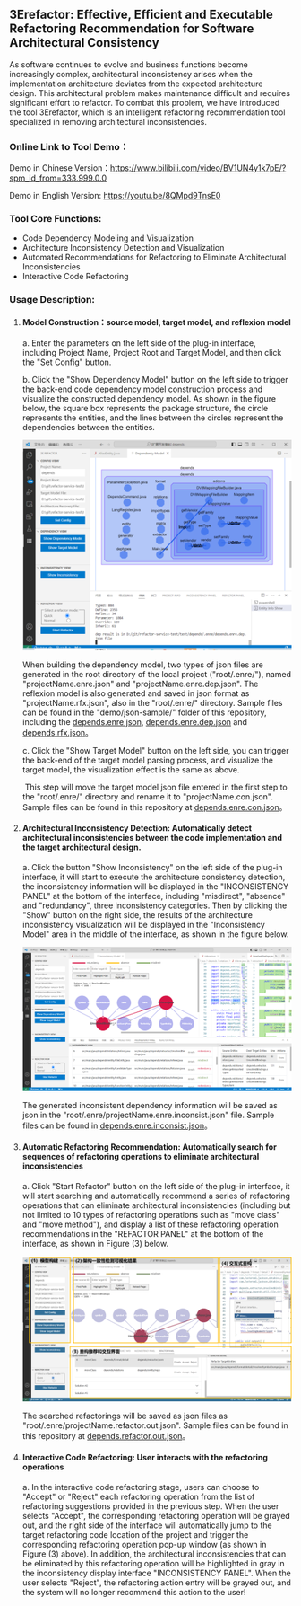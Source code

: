 ## 3Erefactor: Effective, Efficient and Executable Refactoring Recommendation for Software Architectural Consistency

As software continues to evolve and business functions become increasingly complex, architectural inconsistency arises when the implementation architecture deviates from the expected architecture design. This architectural problem makes maintenance difficult and requires significant effort to refactor. To combat this problem, we have introduced the tool 3Erefactor, which is an intelligent refactoring recommendation tool specialized in removing architectural inconsistencies.

### Online Link to Tool Demo：

   Demo in Chinese Version：https://www.bilibili.com/video/BV1UN4y1k7pE/?spm_id_from=333.999.0.0

   Demo in English Version: https://youtu.be/8QMpd9TnsE0

### **Tool Core Functions:**

   - Code Dependency Modeling and Visualization
   - Architecture Inconsistency Detection and Visualization
   - Automated Recommendations for Refactoring to Eliminate Architectural Inconsistencies
   - Interactive Code Refactoring

### **Usage Description**:

1. #### Model Construction：source model, target model, and reflexion model

   a. Enter the parameters on the left side of the plug-in interface, including Project Name, Project Root and Target Model, and then click the "Set Config" button.

   b. Click the "Show Dependency Model" button on the left side to trigger the back-end code dependency model construction process and visualize the constructed dependency model. As shown in the figure below, the square box represents the package structure, the circle represents the entities, and the lines between the circles represent the dependencies between the entities.

      <img src="fig/dependency.png" alt="dependency" style="zoom:60%;" />

      When building the dependency model, two types of json files are generated in the root directory of the local project ("root/.enre/"), named "projectName.enre.json" and "projectName.enre.dep.json". The reflexion model is also generated and saved in json format as "projectName.rfx.json", also in the "root/.enre/" directory. Sample files can be found in the "demo/json-sample/" folder of this repository, including the [depends.enre.json](../demo/json-sample/depends.enre.json), [depends.enre.dep.json](../demo/json-sample/depends.enre.dep.json) and [depends.rfx.json](../demo/json-sample/depends.rfx.json)。

   c. Click the "Show Target Model" button on the left side, you can trigger the back-end of the target model parsing process, and visualize the target model, the visualization effect is the same as above.

   ​	This step will move the target model json file entered in the first step to the "root/.enre/" directory and rename it to "projectName.con.json". Sample files can be found in this repository at [depends.enre.con.json](../demo/json-sample/depends.enre.con.json)。

2. #### Architectural Inconsistency Detection: Automatically detect architectural inconsistencies between the code implementation and the target architectural design.

   a. Click the button "Show Inconsistency" on the left side of the plug-in interface, it will start to execute the architecture consistency detection, the inconsistency information will be displayed in the "INCONSISTENCY PANEL" at the bottom of the interface, including "misdirect", "absence" and "redundancy", three inconsistency categories. Then by clicking the "Show" button on the right side, the results of the architecture inconsistency visualization will be displayed in the "Inconsistency Model" area in the middle of the interface, as shown in the figure below.

   <img src="fig/inconsistency.png" alt="inconsistency" style="zoom:50%;" />

   The generated inconsistent dependency information will be saved as json in the "root/.enre/projectName.enre.inconsist.json" file. Sample files can be found in [depends.enre.inconsist.json](../demo/json-sample/depends.enre.inconsist.json)。

3. #### Automatic Refactoring Recommendation: Automatically search for sequences of refactoring operations to eliminate architectural inconsistencies

   a. Click "Start Refactor" button on the left side of the plug-in interface, it will start searching and automatically recommend a series of refactoring operations that can eliminate architectural inconsistencies (including but not limited to 10 types of refactoring operations such as "move class" and "move method"), and display a list of these refactoring operation recommendations in the "REFACTOR PANEL" at the bottom of the interface, as shown in Figure (3) below.

   <img src="fig/Plugin.png" alt="Plugin" style="zoom:50%;" />

   The searched refactorings will be saved as json files as "root/.enre/projectName.refactor.out.json". Sample files can be found in this repository at [depends.refactor.out.json](../demo/json-sample/depends.refactor.out.json)。

4. #### Interactive Code Refactoring:  User interacts with the refactoring operations

   a. In the interactive code refactoring stage, users can choose to "Accept" or "Reject" each refactoring operation from the list of refactoring suggestions provided in the previous step. When the user selects "Accept", the corresponding refactoring operation will be grayed out, and the right side of the interface will automatically jump to the target refactoring code location of the project and trigger the corresponding refactoring operation pop-up window (as shown in Figure (3) above). In addition, the architectural inconsistencies that can be eliminated by this refactoring operation will be highlighted in gray in the inconsistency display interface "INCONSISTENCY PANEL". When the user selects "Reject", the refactoring action entry will be grayed out, and the system will no longer recommend this action to the user!

